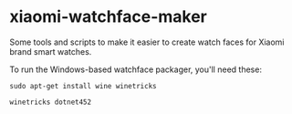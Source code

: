 # xiaomi-watchface-maker

Some tools and scripts to make it easier to create watch faces for Xiaomi brand smart watches.

To run the Windows-based watchface packager, you'll need these:

`sudo apt-get install wine winetricks`

`winetricks dotnet452`
